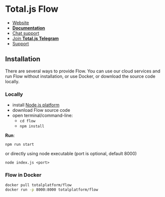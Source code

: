 # Total.js Flow

- [Website](https://www.totaljs.com/flow/)
- [__Documentation__](https://docs.totaljs.com/flow10/)
- [Chat support](https://platform.totaljs.com/?open=messenger)
- [Join __Total.js Telegram__](https://t.me/totalplatform)
- [Support](https://www.totaljs.com/support/)

## Installation

There are several ways to provide Flow. You can use our cloud services and run Flow without installation, or use Docker, or download the source code locally.

### Locally

- install [Node.js platform](https://nodejs.org/en/)
- download Flow source code
- open terminal/command-line:
	- `cd flow`
	- `npm install`

__Run__:

```
npm run start
```

or directly using node executable (port is optional, default 8000)

```
node index.js <port>
```

### Flow in Docker

```bash
docker pull totalplatform/flow
docker run -p 8000:8000 totalplatform/flow
````
